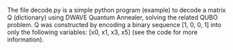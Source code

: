 The file decode.py is a simple python program (example) to decode a matrix Q (dictionary) using DWAVE Quantum Annealer, solving the related QUBO problem. 
Q was constructed by encoding a binary sequence [1, 0, 0, 1] into only the following variables: [x0, x1, x3, x5] (see the code for more information).
